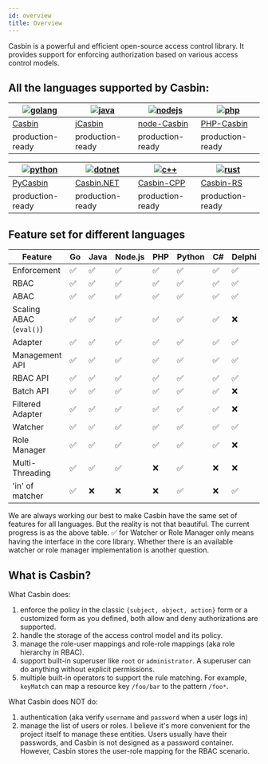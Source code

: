```yaml
---
id: overview
title: Overview
---
```


Casbin is a powerful and efficient open-source access control library. It provides support for enforcing authorization based on various access control models.

## All the languages supported by Casbin:

[![golang](https://casbin.org/img/langs/golang.png)](https://github.com/casbin/casbin) | [![java](https://casbin.org/img/langs/java.png)](https://github.com/casbin/jcasbin) | [![nodejs](https://casbin.org/img/langs/nodejs.png)](https://github.com/casbin/node-casbin) | [![php](https://casbin.org/img/langs/php.png)](https://github.com/php-casbin/php-casbin)
----|----|----|----
[Casbin](https://github.com/casbin/casbin) | [jCasbin](https://github.com/casbin/jcasbin) | [node-Casbin](https://github.com/casbin/node-casbin) | [PHP-Casbin](https://github.com/php-casbin/php-casbin)
production-ready | production-ready | production-ready | production-ready

[![python](https://casbin.org/img/langs/python.png)](https://github.com/casbin/pycasbin) | [![dotnet](https://casbin.org/img/langs/dotnet.png)](https://github.com/casbin/Casbin.NET) | [![c++](https://casbin.org/img/langs/cpp.png)](https://github.com/casbin/casbin-cpp) | [![rust](https://casbin.org/img/langs/rust.png)](https://github.com/casbin/casbin-rs)
----|----|----|----
[PyCasbin](https://github.com/casbin/pycasbin) | [Casbin.NET](https://github.com/casbin/Casbin.NET) | [Casbin-CPP](https://github.com/casbin/casbin-cpp) | [Casbin-RS](https://github.com/casbin/casbin-rs)
production-ready | production-ready | production-ready | production-ready

## Feature set for different languages

Feature | Go | Java | Node.js | PHP | Python | C# | Delphi | Rust | C++ | Lua |Dart | Exilir
----|----|----|----|----|----|----|----|----|---- | ---- | ---- | ---- 
Enforcement | ✅ | ✅ | ✅ | ✅ | ✅ | ✅ | ✅ | ✅ | ✅|✅|✅|✅
RBAC | ✅ | ✅ | ✅ | ✅ | ✅ | ✅ | ✅ | ✅ | ✅|✅|✅|✅
ABAC | ✅ | ✅ | ✅ | ✅ | ✅ | ✅ | ✅ | ✅ | ✅|✅|✅|✅
Scaling ABAC (`eval()`) | ✅ | ✅ | ✅ | ✅ | ✅ | ✅ | ❌ | ✅ | ✅|✅|✅|✅
Adapter | ✅ | ✅ | ✅ | ✅ | ✅ | ✅ | ✅ | ✅ | ✅|✅|✅|❌
Management API | ✅ | ✅ | ✅ | ✅ | ✅ | ✅ | ✅ | ✅ | ✅|✅|✅|✅
RBAC API | ✅ | ✅ | ✅ | ✅ | ✅ | ✅ | ✅ | ✅ | ✅|✅|✅|✅
Batch API | ✅ | ✅ | ✅ | ✅ | ✅ | ✅ | ❌ | ✅ | ✅|✅|❌|❌
Filtered Adapter | ✅ | ✅ | ✅ | ✅ | ✅ | ✅ | ❌ | ✅ | ✅|✅|❌|❌
Watcher | ✅ | ✅ | ✅ | ✅ | ✅ | ✅ | ✅ | ✅ | ✅|✅|❌|❌
Role Manager | ✅ | ✅ | ✅ | ✅ | ✅ | ✅ | ❌ | ✅ | ✅|✅|✅|❌
Multi-Threading | ✅ | ✅ | ✅ | ❌ | ✅ | ❌ | ❌ | ✅ | ❌|❌|❌|❌
'in' of matcher |✅|❌|❌|❌|✅|❌|✅|❌|❌|❌|✅|✅

We are always working our best to make Casbin have the same set of features for all languages. But the reality is not that beautiful. The current progress is as the above table. ✅ for Watcher or Role Manager only means having the interface in the core library. Whether there is an available watcher or role manager implementation is another question.

## What is Casbin?

What Casbin does:

1. enforce the policy in the classic ``{subject, object, action}`` form or a customized form as you defined, both allow and deny authorizations are supported.
2. handle the storage of the access control model and its policy.
3. manage the role-user mappings and role-role mappings (aka role hierarchy in RBAC).
4. support built-in superuser like ``root`` or ``administrator``. A superuser can do anything without explicit permissions.
5. multiple built-in operators to support the rule matching. For example, ``keyMatch`` can map a resource key ``/foo/bar`` to the pattern ``/foo*``.

What Casbin does NOT do:

1. authentication (aka verify ``username`` and ``password`` when a user logs in)
2. manage the list of users or roles. I believe it's more convenient for the project itself to manage these entities. Users usually have their passwords, and Casbin is not designed as a password container. However, Casbin stores the user-role mapping for the RBAC scenario.
